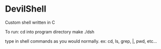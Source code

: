 DevilShell
==========

Custom shell written in C

To run:
cd into program directory
make
./dsh

type in shell commands as you would normally.
ex: cd, ls, grep, |, pwd, etc...
